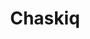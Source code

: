 ---
codehost: https://github.com/https://github.com/chaskiq/chaskiq
logohandle: chaskiqio
sort: chaskiq
title: Chaskiq
website: https://www.chaskiq.io/
---